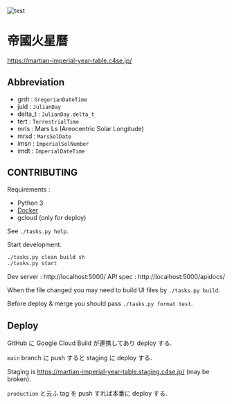 ![test](https://github.com/c4se-jp/martian_imperial_year_table/workflows/test/badge.svg)

# 帝國火星曆

https://martian-imperial-year-table.c4se.jp/

## Abbreviation

- grdt : `GregorianDateTime`
- juld : `JulianDay`
- delta_t : `JulianDay.delta_t`
- tert : `TerrestrialTime`
- mrls : Mars Ls (Areocentric Solar Longitude)
- mrsd : `MarsSolDate`
- imsn : `ImperialSolNumber`
- imdt : `ImperialDateTime`

## CONTRIBUTING

Requirements :

- Python 3
- [Docker](https://www.docker.com/products/docker-desktop)
- gcloud (only for deploy)

See `./tasks.py help`.

Start development.

```sh
./tasks.py clean build sh
./tasks.py start
```

Dev server : http://localhost:5000/
API spec : http://localhost:5000/apidocs/

When the file changed you may need to build UI files by `./tasks.py build`.

Before deploy & merge you should pass `./tasks.py format test`.

## Deploy

GitHub に Google Cloud Build が連携してあり deploy する.

`main` branch に push すると staging に deploy する.

Staging is https://martian-imperial-year-table.staging.c4se.jp/ (may be broken).

`production` と云ふ tag を push すれば本番に deploy する.
